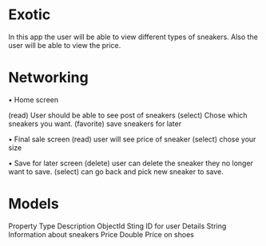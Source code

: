 # Exotic
In this app the user will be able to view different types of sneakers. Also the user will be able to view the price.

# Networking

•	Home screen

(read) User should be able to see post of sneakers
(select) Chose which sneakers you want.
(favorite) save sneakers for later

•	Final sale screen
(read) user will see price of sneaker
(select) chose your size

•	Save for later screen
(delete) user can delete the sneaker they no longer want to save.
(select) can go back and pick new sneaker to save.


# Models
Property	Type	Description
ObjectId	Sting	ID for user
Details 	String	Information about sneakers
Price	Double	Price on shoes
